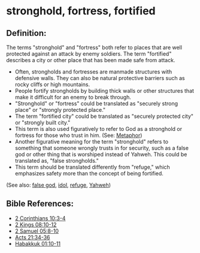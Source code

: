 # stronghold, fortress, fortified #

## Definition: ##

The terms "stronghold" and "fortress" both refer to places that are well protected against an attack by enemy soldiers. The term "fortified" describes a city or other place that has been made safe from attack.

* Often, strongholds and fortresses are manmade structures with defensive walls. They can also be natural protective barriers such as rocky cliffs or high mountains.
* People fortify strongholds by building thick walls or other structures that make it difficult for an enemy to break through.
* "Stronghold" or "fortress" could be translated as "securely strong place" or "strongly protected place."
* The term "fortified city" could be translated as "securely protected city" or "strongly built city."
* This term is also used figuratively to refer to God as a stronghold or fortress for those who trust in him. (See: [Metaphor](en/ta-vol1/translate/man/figs-metaphor))
* Another figurative meaning for the term "stronghold" refers to something that someone wrongly trusts in for security, such as a false god or other thing that is worshiped instead of Yahweh. This could be translated as, "false strongholds."
* This term should be translated differently from "refuge," which emphasizes safety more than the concept of being fortified.

(See also: [false god](../kt/falsegod.md), [idol](../other/idol.md), [refuge](../kt/refuge.md), [Yahweh](../kt/yahweh.md))

## Bible References: ##

* [2 Corinthians 10:3-4](en/tn/2co/help/10/03)
* [2 Kings 08:10-12](en/tn/2ki/help/08/10)
* [2 Samuel 05:8-10](en/tn/2sa/help/05/08)
* [Acts 21:34-36](en/tn/act/help/21/34)
* [Habakkuk 01:10-11](en/tn/hab/help/01/10)